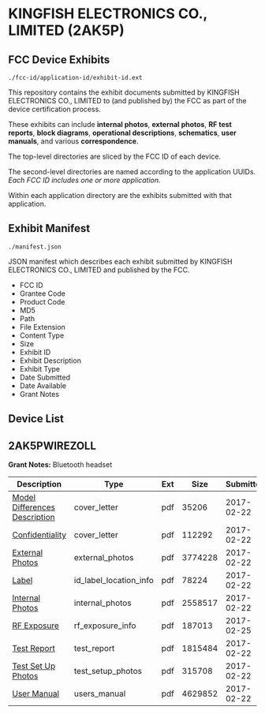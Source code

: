 # KINGFISH ELECTRONICS CO., LIMITED (2AK5P)
## FCC Device Exhibits

```
./fcc-id/application-id/exhibit-id.ext
```

This repository contains the exhibit documents submitted by KINGFISH ELECTRONICS CO., LIMITED to (and published by) the FCC as part of the device certification process.

These exhibits can include **internal photos**, **external photos**, **RF test reports**, **block diagrams**, **operational descriptions**, **schematics**, **user manuals**, and various **correspondence**.

The top-level directories are sliced by the FCC ID of each device.

The second-level directories are named according to the application UUIDs. *Each FCC ID includes one or more application.*

Within each application directory are the exhibits submitted with that application. 

## Exhibit Manifest

```
./manifest.json
```

JSON manifest which describes each exhibit submitted by KINGFISH ELECTRONICS CO., LIMITED and published by the FCC.

- FCC ID
- Grantee Code
- Product Code
- MD5
- Path
- File Extension
- Content Type
- Size
- Exhibit ID
- Exhibit Description
- Exhibit Type
- Date Submitted
- Date Available
- Grant Notes

## Device List
## 2AK5PWIREZOLL
**Grant Notes:** Bluetooth headset

| Description | Type | Ext | Size | Submitted | Available |
| ----------- | ---- | --- | ---- | --------- | --------- |
| [Model Differences Description](2AK5PWIREZOLL/2b27a77cc921e72604839871fdfa8848/3291723.pdf) | cover_letter | pdf | 35206 | 2017-02-22 | 2017-02-25 |
| [Confidentiality](2AK5PWIREZOLL/2b27a77cc921e72604839871fdfa8848/3291724.pdf) | cover_letter | pdf | 112292 | 2017-02-22 | 2017-02-25 |
| [External Photos](2AK5PWIREZOLL/2b27a77cc921e72604839871fdfa8848/3291725.pdf) | external_photos | pdf | 3774228 | 2017-02-22 | 2017-02-25 |
| [Label](2AK5PWIREZOLL/2b27a77cc921e72604839871fdfa8848/3291727.pdf) | id_label_location_info | pdf | 78224 | 2017-02-22 | 2017-02-25 |
| [Internal Photos](2AK5PWIREZOLL/2b27a77cc921e72604839871fdfa8848/3291726.pdf) | internal_photos | pdf | 2558517 | 2017-02-22 | 2017-02-25 |
| [RF Exposure](2AK5PWIREZOLL/2b27a77cc921e72604839871fdfa8848/3295403.pdf) | rf_exposure_info | pdf | 187013 | 2017-02-25 | 2017-02-25 |
| [Test Report](2AK5PWIREZOLL/2b27a77cc921e72604839871fdfa8848/3291731.pdf) | test_report | pdf | 1815484 | 2017-02-22 | 2017-02-25 |
| [Test Set Up Photos](2AK5PWIREZOLL/2b27a77cc921e72604839871fdfa8848/3291730.pdf) | test_setup_photos | pdf | 315708 | 2017-02-22 | 2017-02-25 |
| [User Manual](2AK5PWIREZOLL/2b27a77cc921e72604839871fdfa8848/3291732.pdf) | users_manual | pdf | 4629852 | 2017-02-22 | 2017-02-25 |
